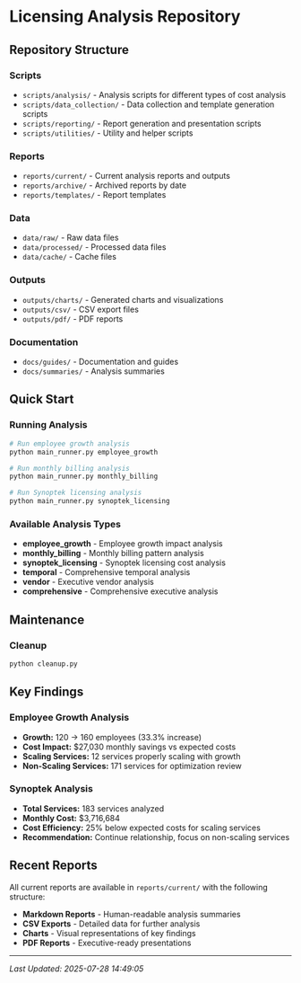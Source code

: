 # Licensing Analysis Repository
 
## Repository Structure

### Scripts
- `scripts/analysis/` - Analysis scripts for different types of cost analysis
- `scripts/data_collection/` - Data collection and template generation scripts
- `scripts/reporting/` - Report generation and presentation scripts
- `scripts/utilities/` - Utility and helper scripts

### Reports
- `reports/current/` - Current analysis reports and outputs
- `reports/archive/` - Archived reports by date
- `reports/templates/` - Report templates

### Data
- `data/raw/` - Raw data files
- `data/processed/` - Processed data files
- `data/cache/` - Cache files

### Outputs
- `outputs/charts/` - Generated charts and visualizations
- `outputs/csv/` - CSV export files
- `outputs/pdf/` - PDF reports

### Documentation
- `docs/guides/` - Documentation and guides
- `docs/summaries/` - Analysis summaries

## Quick Start

### Running Analysis
```bash
# Run employee growth analysis
python main_runner.py employee_growth

# Run monthly billing analysis
python main_runner.py monthly_billing

# Run Synoptek licensing analysis
python main_runner.py synoptek_licensing
```

### Available Analysis Types
- **employee_growth** - Employee growth impact analysis
- **monthly_billing** - Monthly billing pattern analysis
- **synoptek_licensing** - Synoptek licensing cost analysis
- **temporal** - Comprehensive temporal analysis
- **vendor** - Executive vendor analysis
- **comprehensive** - Comprehensive executive analysis

## Maintenance

### Cleanup
```bash
python cleanup.py
```

## Key Findings

### Employee Growth Analysis
- **Growth:** 120 -> 160 employees (33.3% increase)
- **Cost Impact:** $27,030 monthly savings vs expected costs
- **Scaling Services:** 12 services properly scaling with growth
- **Non-Scaling Services:** 171 services for optimization review

### Synoptek Analysis
- **Total Services:** 183 services analyzed
- **Monthly Cost:** $3,716,684
- **Cost Efficiency:** 25% below expected costs for scaling services
- **Recommendation:** Continue relationship, focus on non-scaling services

## Recent Reports

All current reports are available in `reports/current/` with the following structure:
- **Markdown Reports** - Human-readable analysis summaries
- **CSV Exports** - Detailed data for further analysis
- **Charts** - Visual representations of key findings
- **PDF Reports** - Executive-ready presentations

---
*Last Updated: 2025-07-28 14:49:05*
